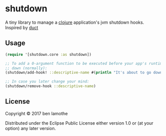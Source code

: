 # shutdown

A tiny library to manage a [clojure](http://clojure.org) application's
jvm shutdown hooks. Inspired by [duct](https://github.com/duct-framework/duct)

## Usage

```clojure
(require '[shutdown.core :as shutdown])

;; To add a 0-argument function to be executed before your app's runtime shuts
;; down (normally):
(shutdown/add-hook! ::descriptive-name #(println "It's about to go down!"))

;; In case you later change your mind:
(shutdown/remove-hook ::descriptive-name)
```

## License

Copyright © 2017 ben lamothe

Distributed under the Eclipse Public License either version 1.0 or (at
your option) any later version.
